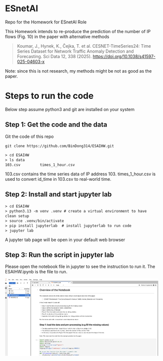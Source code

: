# ESnetAI
Repo for the Homework for ESnetAI Role

This Homework intends to re-produce the prediction of the number of IP flows (Fig. 10) in the paper with alternative methods

> Koumar, J., Hynek, K., Čejka, T. et al. CESNET-TimeSeries24: Time Series Dataset for Network Traffic Anomaly Detection and Forecasting. Sci Data 12, 338 (2025). https://doi.org/10.1038/s41597-025-04603-x

Note: since this is not research, my methods might be not as good as the paper.


# Steps to run the code
Below step assume python3 and git are installed on your system

## Step 1: Get the code and the data
 Git the code of this repo
```
git clone https://github.com/BinDong314/ESAIHW.git
```
```
> cd ESAIHW
> ls data   
103.csv			times_1_hour.csv
```
103.csv	 contains the time series data of IP address 103.
times_1_hour.csv is used to convert id_time in 103.csv to real-world time. 

## Step 2: Install and start jupyter lab
```
> cd ESAIHW
> python3.13 -m venv .venv # create a virtual environment to have clean setup
> source .venv/bin/activate
> pip install jupyterlab  # install jupyterlab to run code
> jupyter lab
```
A jupyter tab page will be open in your default web browser

## Step 3: Run the script in jupyter lab

Please open the notebook file in jupyter to see the instruction to run it. The ESAIHW.ipynb is the file to run. 

![notebook image](./figure/notebook.png)






